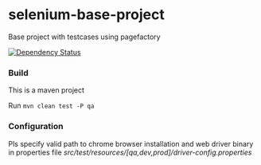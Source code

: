# selenium-base-project
Base project with testcases using pagefactory

[![Dependency Status](https://www.versioneye.com/user/projects/5a9902cf0fb24f2d1f43e628/badge.svg?style=flat)](https://www.versioneye.com/user/projects/5a9902cf0fb24f2d1f43e628)

### Build
This is a maven project

Run ```mvn clean test -P qa```

### Configuration

Pls specify valid path to chrome browser installation and web driver binary in properties file *src/test/resources/[qa,dev,prod]/driver-config.properties*
